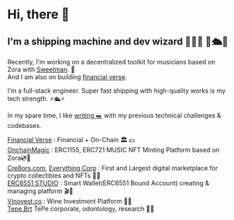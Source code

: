 <h1>Hi, there  👋</h1>
<h2>I'm a shipping machine and dev wizard 💫🧙💫 🤖🛳️🤖 </h2>

Recently, I'm working on a decentralized toolkit for musicians based on Zora with <a href='https://github.com/SweetmanTech'>Sweetman</a>. 🧰 <br/>
And I am also on building <a href='https://financialverse.vercel.app'>financial verse</a>.

I'm a full-stack engineer. Super fast shipping with high-quality works is my tech strength. ⚡️🛳️⚡️ <br/>

In my spare time, I like <a href="https://mirror.xyz/0x323e8BCB41ae2454c3f4899e094c599AaB6b84BC"> writing ✒️</a> with my previous technical challenges & codebases. <br/>

<a href='https://financialverse.vercel.app'>Financial Verse</a> : Financial + On-Chain 🏛 💵 <br/>
<a href='https://onchainmagic.xyz'>OnchainMagic</a> : ERC1155, ERC721 MUSIC NFT Minting Platform based on Zora💿🥁 <br/>
<a href='https://cre8ors.com'>Cre8ors.com</a>, <a href='https://everythingcorp.cre8ors.com/'>Everything Corp</a> : First and Largest digital marketplace for crypto collectibles and NFTs 💎💎 <br/>
<a href='https://6551.studio'>ERC6551 STUDIO</a> : Smart Wallet(ERC6551 Bound Account) creating & managing platform 🎬📀 <br/>
<a href='https://vinovest.co'>Vinovest.co</a> : Wine Investment Platform 🍷🍇 <br/>
<a href='https://tepe-brt.azurewebsites.net'>Tepe.Brt</a> TePe corporate, odontology, research 💊🏥 <br/>

